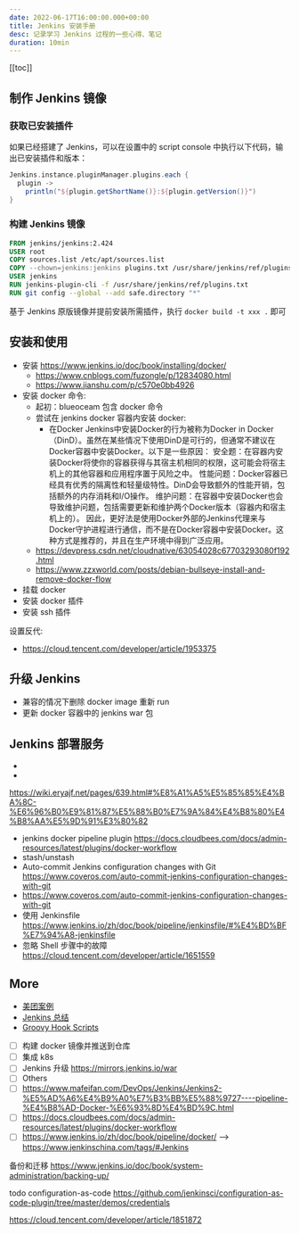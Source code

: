 ```yaml
---
date: 2022-06-17T16:00:00.000+00:00
title: Jenkins 安装手册
desc: 记录学习 Jenkins 过程的一些心得、笔记
duration: 10min
---
```


[[toc]]

## 制作 Jenkins 镜像

### 获取已安装插件

如果已经搭建了 Jenkins，可以在设置中的 script console 中执行以下代码，输出已安装插件和版本：

```groovy
Jenkins.instance.pluginManager.plugins.each {
  plugin ->
    println("${plugin.getShortName()}:${plugin.getVersion()}")
}
```

### 构建 Jenkins 镜像

```dockerfile
FROM jenkins/jenkins:2.424
USER root
COPY sources.list /etc/apt/sources.list
COPY --chown=jenkins:jenkins plugins.txt /usr/share/jenkins/ref/plugins.txt
USER jenkins
RUN jenkins-plugin-cli -f /usr/share/jenkins/ref/plugins.txt
RUN git config --global --add safe.directory "*"
```

基于 Jenkins 原版镜像并提前安装所需插件，执行 `docker build -t xxx .` 即可

## 安装和使用

- 安装  https://www.jenkins.io/doc/book/installing/docker/
  - https://www.cnblogs.com/fuzongle/p/12834080.html
  - https://www.jianshu.com/p/c570e0bb4926
- 安装 docker 命令:
  - 起初：blueoceam 包含 docker 命令
  - 尝试在 jenkins docker 容器内安装 docker:
    - 在Docker Jenkins中安装Docker的行为被称为Docker in
      Docker（DinD）。虽然在某些情况下使用DinD是可行的，但通常不建议在Docker容器中安装Docker。以下是一些原因：
      安全题：在容器内安装Docker将使你的容器获得与其宿主机相同的权限，这可能会将宿主机上的其他容器和应用程序置于风险之中。
      性能问题：Docker容器已经具有优秀的隔离性和轻量级特性。DinD会导致额外的性能开销，包括额外的内存消耗和I/O操作。
      维护问题：在容器中安装Docker也会导致维护问题，包括需要更新和维护两个Docker版本（容器内和宿主机上的）。
      因此，更好法是使用Docker外部的Jenkins代理来与Docker守护进程进行通信，而不是在Docker容器中安装Docker。这种方式是推荐的，并且在生产环境中得到广泛应用。
  - https://devpress.csdn.net/cloudnative/63054028c67703293080f192.html
  - https://www.zzxworld.com/posts/debian-bullseye-install-and-remove-docker-flow
- 挂载 docker
- 安装 docker 插件
- 安装 ssh 插件

设置反代:

- https://cloud.tencent.com/developer/article/1953375

## 升级 Jenkins

- 兼容的情况下删除 docker image 重新 run
- 更新 docker 容器中的 jenkins war 包

## Jenkins 部署服务

- [](https://blog.csdn.net/qq_22648091/article/details/116424237)
- [](https://www.mafeifan.com/DevOps/Jenkins/Jenkins2-%E5%AD%A6%E4%B9%A0%E7%B3%BB%E5%88%9727----pipeline-%E4%B8%AD-Docker-%E6%93%8D%E4%BD%9C.html)

<https://wiki.eryajf.net/pages/639.html#%E8%A1%A5%E5%85%85%E4%BA%8C-%E6%96%B0%E9%81%87%E5%88%B0%E7%9A%84%E4%B8%80%E4%B8%AA%E5%9D%91%E3%80%82>

- jenkins docker pipeline plugin <https://docs.cloudbees.com/docs/admin-resources/latest/plugins/docker-workflow>
- stash/unstash
- Auto-commit Jenkins configuration changes with
  Git <https://www.coveros.com/auto-commit-jenkins-configuration-changes-with-git>
- <https://www.coveros.com/auto-commit-jenkins-configuration-changes-with-git>
- 使用 Jenkinsfile <https://www.jenkins.io/zh/doc/book/pipeline/jenkinsfile/#%E4%BD%BF%E7%94%A8-jenkinsfile>
- 忽略 Shell 步骤中的故障 <https://cloud.tencent.com/developer/article/1651559>

## More

- [美团案例](https://tech.meituan.com/2018/08/02/erp-cd-jenkins-pipeline.html)
- [Jenkins 总结](https://dyrnq.com/jenkins/)
- [Groovy Hook Scripts](https://www.jenkins.io/doc/book/managing/groovy-hook-scripts/)
- [ ] 构建 docker 镜像并推送到仓库
- [ ] 集成 k8s
- [ ] Jenkins 升级 https://mirrors.jenkins.io/war
- [ ] Others
- [ ] https://www.mafeifan.com/DevOps/Jenkins/Jenkins2-%E5%AD%A6%E4%B9%A0%E7%B3%BB%E5%88%9727----pipeline-%E4%B8%AD-Docker-%E6%93%8D%E4%BD%9C.html
- [ ] https://docs.cloudbees.com/docs/admin-resources/latest/plugins/docker-workflow
- [ ] https://www.jenkins.io/zh/doc/book/pipeline/docker/ -->
  https://www.jenkinschina.com/tags/#Jenkins

备份和迁移 https://www.jenkins.io/doc/book/system-administration/backing-up/

todo configuration-as-code https://github.com/jenkinsci/configuration-as-code-plugin/tree/master/demos/credentials

https://cloud.tencent.com/developer/article/1851872
